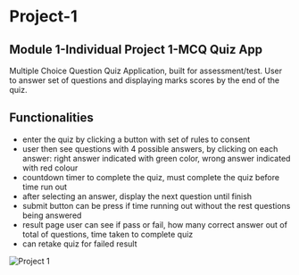 # Project-1

## Module 1-Individual Project 1-MCQ Quiz App

Multiple Choice Question Quiz Application, built for assessment/test. User to answer set of questions and displaying marks scores by the end of the quiz.

## Functionalities
- enter the quiz by clicking a button with set of rules to consent 
- user then see questions with 4 possible answers, by clicking on each answer: right answer indicated with green color, wrong answer indicated with red colour
- countdown timer to complete the quiz, must complete the quiz before time run out
- after selecting an answer, display the next question until finish
- submit button can be press if time running out without the rest questions being answered
- result page user can see if pass or fail, how many correct answer out of total of questions, time taken to complete quiz
- can retake quiz for failed result


![Project 1](https://user-images.githubusercontent.com/94664124/146491830-8b2b2dbd-1bf9-476f-b740-519f0b2684c0.png)
